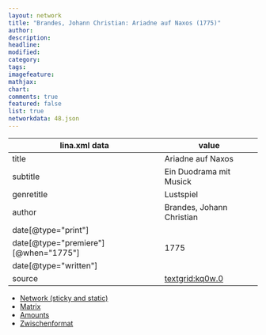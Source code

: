 ```yaml
---
layout: network
title: "Brandes, Johann Christian: Ariadne auf Naxos (1775)"
author:
description:
headline:
modified:
category:
tags:
imagefeature: 
mathjax: 
chart: 
comments: true
featured: false
list: true
networkdata: 48.json
---
```

lina.xml data  | value
------------- | -------------
title|Ariadne auf Naxos
subtitle|Ein Duodrama mit Musick
genretitle|Lustspiel
author|Brandes, Johann Christian
date[@type="print"]|
date[@type="premiere"][@when="1775"]|1775
date[@type="written"]|
source|[textgrid:kq0w.0](https://textgridlab.org/1.0/tgcrud-public/rest/textgrid:kq0w.0/data)



* [Network (sticky and static)](/linas/network48)
* [Matrix](/linas/matrix48)
* [Amounts](/linas/amount48)
* [Zwischenformat](/linas/lina48 )
